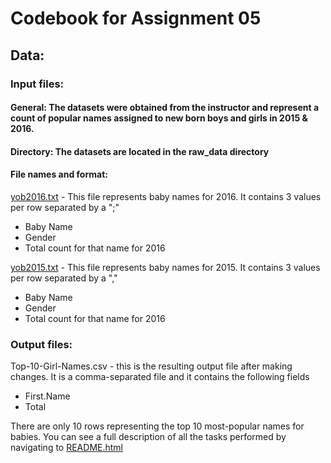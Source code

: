 # Codebook for Assignment 05

## Data: 

### Input files: 

#### General: The datasets were obtained from the instructor and represent a count of popular names assigned to new born boys and girls in 2015 & 2016. 

#### Directory: The datasets are located in the raw_data directory

#### File names and format: 

[yob2016.txt](./raw_data/yob2016.txt) - This file represents baby names for 2016. It contains 3 values per row separated by a ";"

* Baby Name
* Gender 
* Total count for that name for 2016

[yob2015.txt](./raw_data/yob2015.txt) - This file represents baby names for 2015. It contains 3 values per row separated by a ","

* Baby Name
* Gender 
* Total count for that name for 2016

### Output files: 

Top-10-Girl-Names.csv - this is the resulting output file after making changes. It is a comma-separated file and it contains the following fields

* First.Name	
* Total

There are only 10 rows representing the top 10 most-popular names for babies.
You can see a full description of all the tasks performed by navigating to [README.html](./README.html)